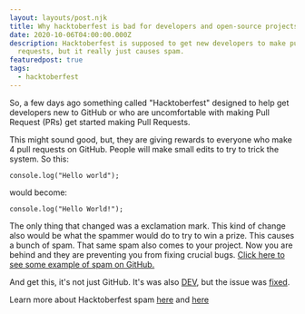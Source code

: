 ```yaml
---
layout: layouts/post.njk
title: Why hacktoberfest is bad for developers and open-source projects.
date: 2020-10-06T04:00:00.000Z
description: Hacktoberfest is supposed to get new developers to make pull
  requests, but it really just causes spam.
featuredpost: true
tags:
  - hacktoberfest
---
```

So, a few days ago something called "Hacktoberfest" designed to help get developers new to GitHub or who are uncomfortable with making Pull Request (PRs) get started making Pull Requests.

This might sound good, but, they are giving rewards to everyone who make 4 pull requests on GitHub. People will make small edits to try to trick the system. So this:

```
console.log("Hello world");
```

would become:

```
console.log("Hello World!");
```

The only thing that changed was a exclamation mark. This kind of change also would be what the spammer would do to try to win a prize. This causes a bunch of spam. That same spam also comes to your project. Now you are behind and they are preventing you from fixing crucial bugs. [Click here to see some example of spam on GitHub.](https://github.com/search?q=imporve+docs&type=issues)

And get this, it's not just GitHub. It's was also [DEV](https://dev.to), but the issue was [fixed](https://twitter.com/ThePracticalDev/status/1313515828810186752).

Learn more about Hacktoberfest spam [here](https://twitter.com/shitoberfest) and [here](https://github.com/shitoberfest/spam-pullrequests)